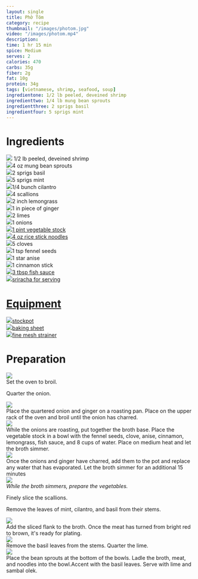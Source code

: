 ```yaml
---
layout: single
title: Phở Tôm
category: recipe
thumbnail: "/images/photom.jpg"
video: "/images/photom.mp4"
description: 
time: 1 hr 15 min
spice: Medium
serves: 2
calories: 470
carbs: 35g
fiber: 2g
fat: 10g
protein: 34g
tags: [vietnamese, shrimp, seafood, soup]
ingredientone: 1/2 lb peeled, deveined shrimp
ingredienttwo: 1/4 lb mung bean sprouts
ingredientthree: 2 sprigs basil
ingredientfour: 5 sprigs mint
---
```



<div id= "ingredienthdr">
<h1>Ingredients</h1>
</div>

<div id="ingredients">
<div id="ingredientone"><img src="/images/shrimp.jpeg"/> 1/2 lb peeled, deveined shrimp </div>
<div id="ingredienttwo"><img src="/images/beansprouts.jpeg"/>4 oz mung bean sprouts</div>
<div id="ingredientthree"><img src="/images/basil.jpeg"/>2 sprigs basil</div>
<div id="ingredientfour"><img src="/images/mint.jpeg"/>5 sprigs mint</div>
</div>

<div id="ingredients">
<div id="ingredientone"><img src="/images/cilantro.jpeg"/>1/4 bunch cilantro</div>
<div id="ingredienttwo"><img src="/images/lemongrass.jpeg"/>4 scallions</div>
<div id="ingredienttwo"><img src="/images/lemongrass.jpeg"/>2 inch lemongrass</div>
<div id="ingredientthree"><img src="/images/ginger.jpeg"/>1 in piece of ginger</div>
</div>

<div id="ingredients">
<div id="ingredientone"><img src="/images/lime.jpeg"/>2 limes</div>
<div id="ingredienttwo"><img src="/images/onion.jpeg"/>1 onions</div>
<div id="ingredientthree"><a href=""><img src="/images/vegetablestock.jpeg"/>1 pint vegetable stock</a></div>
<div id="ingredientfour"><a href=""><img src="/images/ricesticknoodles.jpeg"/>4 oz rice stick noodles</a></div>

<div id="ingredients">
<div id="ingredientfour"><img src="/images/5clove.jpeg"/>5 cloves</div>
<div id="ingredientone"><img src="/images/fennelseed.jpeg"/>1 tsp fennel seeds</div>
<div id="ingredienttwo"><img src="/images/anise.jpeg"/>1 star anise</div>
<div id="ingredientthree"><img src="/images/cinnamonstick.jpeg"/>1 cinnamon stick</div>
</div>

<div id="ingredients">
<div id="ingredientone"><a href="https://www.amazon.com/Table-Red-Boat-40-N-Sauce/dp/B00FQMW4PQ/ref=as_li_ss_tl?ie=UTF8&qid=1481945273&sr=8-1&keywords=red+boat+fish+sauce&th=1&linkCode=ll1&tag=cilalime09-20&linkId=57a3fd9ef2e80b76d147e4c0fe9e99cd"><img src="/images/fishsauce.jpeg"/>3 tbsp fish sauce</a></div>
<div id="ingredienttwo"><a href=""/><img src="/images/sriracha.jpeg"/>sriracha for serving
</div>

<div id= "equipmenthdr">
<h1>Equipment</h1>
</div>

<div id="equipment">
<div id="equipmentone"><a href="https://www.amazon.com/Creuset-Signature-Round-French-Truffle/dp/B0076NOFSC/ref=as_li_ss_tl?s=kitchen&rps=1&ie=UTF8&qid=1481598867&sr=1-38&keywords=le+creuset&refinements=p_85:2470955011&th=1&linkCode=ll1&tag=cilalime09-20&linkId=9987204213f6c7ac4d1e12889972e623"><img src="/images/stockpot.jpeg"/>stockpot</a></div>
<div id="equipmenttwo"><a href=""><img src="/images/bakingsheet.jpeg"/>baking sheet</a></div>
<div id="equipmentthree"><a href=""><img src="/images/finemeshstrainer.jpeg"/>fine mesh strainer</a></div>

</div>

<div id="preparation">
<h1>Preparation</h1>
</div>

<div id="instruction">
<div id="image"><img src="/images/bunbohue1.jpeg"/> </div>
<div id="step">Set the oven to broil.
<p>Quarter the onion.</p> </div>


<div id="instruction">
<div id="image"><img src="/images/bunbohue2.jpeg"/> </div>
<div id="step">Place the quartered onion and ginger on a roasting pan. Place on the upper rack of the oven and broil until the onion has charred.</div>
</div>

<div id="instruction">
<div id="image"><img src="/images/bunbohue3.jpeg"/> </div>
<div id="step"> While the onions are roasting, put together the broth base. Place the vegetable stock in a bowl with the fennel seeds, clove, anise, cinnamon, lemongrass, fish sauce, and 8 cups of water. Place on medium heat and let the broth simmer. 
</div>

<div id="instruction">
<div id="image"><img src="/images/bunbohue4.jpeg"/> </div>
<div id="step">Once the onions and ginger have charred, add them to the pot and replace any water that has evaporated. Let the broth simmer for an additional 15 minutes</div>
</div>

<div id="instruction">
<div id="image"><img src="/images/bunbohue5.jpeg"/> </div>
<div id="step"><i>While the broth simmers, prepare the vegetables.</i>
<p> Finely slice the scallions. </p>
<p> Remove the leaves of mint, cilantro, and basil from their stems. </p>
</div>

<div id="instruction">
<div id="image"><img src="/images/bunbohue6.jpeg"/> </div>
<div id="step">Add the sliced flank to the broth. Once the meat has turned from bright red to brown, it's ready for plating.</div>
</div>

<div id="instruction">
<div id="image"><img src="/images/bunbohue7.jpeg"/> </div>
<div id="step">Remove the basil leaves from the stems. Quarter the lime.</div>
</div>

<div id="instruction">
<div id="image"><img src="/images/bunbohue8.jpeg"/> </div>
<div id="step">Place the bean sprouts at the bottom of the bowls. Ladle the broth, meat, and noodles into the bowl.Accent with the basil leaves. Serve with lime and sambal olek.</div>
</div>
